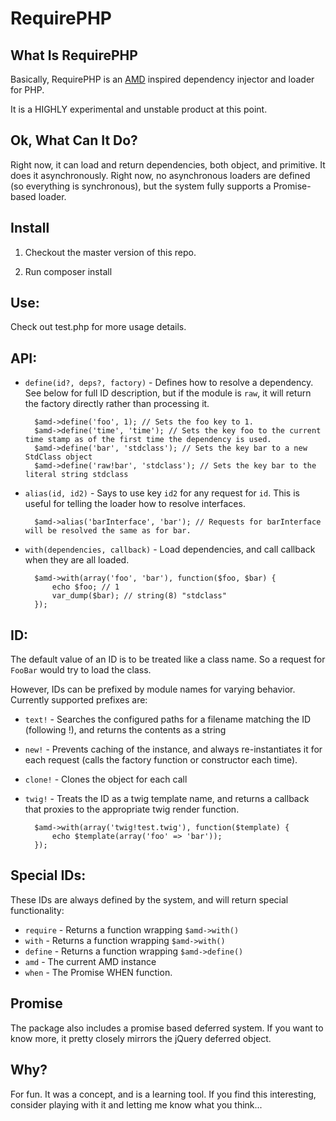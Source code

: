 RequirePHP
==========

## What Is RequirePHP

Basically, RequirePHP is an [AMD](https://github.com/amdjs/amdjs-api/wiki/AMD) inspired dependency injector and loader for PHP.

It is a HIGHLY experimental and unstable product at this point.

## Ok, What Can It Do?

Right now, it can load and return dependencies, both object, and primitive. It does it asynchronously. Right now, no asynchronous loaders are defined (so everything is synchronous), but the system fully supports a Promise-based loader.

## Install

1. Checkout the master version of this repo.

2. Run composer install

## Use:

Check out test.php for more usage details.

## API:

* `define(id?, deps?, factory)` - Defines how to resolve a dependency. See below for full ID description, but if the module is `raw`, it will return the factory directly rather than processing it.

        $amd->define('foo', 1); // Sets the foo key to 1.
        $amd->define('time', 'time'); // Sets the key foo to the current time stamp as of the first time the dependency is used.
        $amd->define('bar', 'stdclass'); // Sets the key bar to a new StdClass object
        $amd->define('raw!bar', 'stdclass'); // Sets the key bar to the literal string stdclass

* `alias(id, id2)` - Says to use key `id2` for any request for `id`. This is useful for telling the loader how to resolve interfaces.

        $amd->alias('barInterface', 'bar'); // Requests for barInterface will be resolved the same as for bar.

* `with(dependencies, callback)` - Load dependencies, and call callback when they are all loaded.

        $amd->with(array('foo', 'bar'), function($foo, $bar) {
            echo $foo; // 1
            var_dump($bar); // string(8) "stdclass"
        });

## ID:

The default value of an ID is to be treated like a class name. So a request for `FooBar` would try to load the class.

However, IDs can be prefixed by module names for varying behavior. Currently supported prefixes are:

* `text!` - Searches the configured paths for a filename matching the ID (following !), and returns the contents as a string

* `new!` - Prevents caching of the instance, and always re-instantiates it for each request (calls the factory function or constructor each time).

* `clone!` - Clones the object for each call

* `twig!` - Treats the ID as a twig template name, and returns a callback that proxies to the appropriate twig render function.

        $amd->with(array('twig!test.twig'), function($template) {
            echo $template(array('foo' => 'bar'));
        });

## Special IDs:

These IDs are always defined by the system, and will return special functionality:

* `require` - Returns a function wrapping `$amd->with()`
* `with` - Returns a function wrapping `$amd->with()`
* `define` - Returns a function wrapping `$amd->define()`
* `amd` - The current AMD instance
* `when` - The Promise WHEN function.

## Promise

The package also includes a promise based deferred system. If you want to know more, it pretty closely mirrors the jQuery deferred object.

## Why?

For fun. It was a concept, and is a learning tool. If you find this interesting, consider playing with it and letting me know what you think...